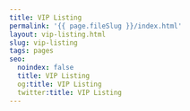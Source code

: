 ```yaml
---
title: VIP Listing
permalink: '{{ page.fileSlug }}/index.html'
layout: vip-listing.html
slug: vip-listing
tags: pages
seo:
  noindex: false
  title: VIP Listing
  og:title: VIP Listing
  twitter:title: VIP Listing
---
```



